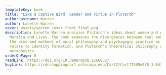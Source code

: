 ```yaml
---
templateKey: book
title: "Like a Captive Bird: Gender and Virtue in Plutarch"
authorLastname: Warren
author: Lunette Warren
cover: assets/warren_cover_front_final.png
description: Lunette Warren analyzes Plutarch’s ideas about women and gender in
  Moralia and Lives. The book examines the divergences between real and ideal,
  the aims and methods of moral philosophy and psychagogic practice as they
  relate to identity formation, and Plutarch’s theoretical philosophy and
  metaphysics.
orderOnPage: 0
readLink: https://doi.org/10.3998/mpub.12668327
buyLink: https://cdcshoppingcart.uchicago.edu/Cart2/Cart?ISBN=978-1-64315-039-0&PRESS=lever
---
```

